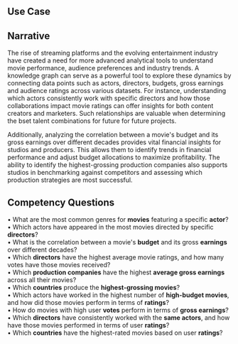 ## Use Case

## Narrative

The rise of streaming platforms and the evolving entertainment industry have created a need for more advanced analytical tools to understand movie performance, audience preferences and industry trends. A knowledge graph can serve as a powerful tool to explore these dynamics by connecting data points such as actors, directors, budgets, gross earnings and audience ratings across various datasets. For instance, understanding which actors consistently work with specific directors and how those collaborations impact movie ratings can offer insights for both content creators and marketers. Such relationships are valuable when determining the bset talent combinations for future for future projects.

Additionally, analyzing the correlation between a movie's budget and its gross earnings over different decades provides vital financial insights for studios and producers. This allows them to identify trends in financial performance and adjust budget allocations to maximize profitability. The ability to identify the highest-grossing production companies also supports studios in benchmarking against competitors and assessing which production strategies are most successful. 

## Competency Questions
• What are the most common genres for <b>movies</b> featuring a specific <b>actor</b>?<br>
•	Which actors have appeared in the most movies directed by specific <b>directors</b>?<br>
•	What is the correlation between a movie's <b>budget</b> and its gross <b>earnings</b> over different decades?<br>
•	Which <b>directors</b> have the highest average movie ratings, and how many votes have those movies received?<br>
•	Which <b>production companies</b> have the highest <b>average gross earnings</b> across all their movies?<br>
•	Which <b>countries</b> produce the <b>highest-grossing movies</b>?<br>
•	Which actors have worked in the highest number of <b>high-budget movies</b>, and how did those movies perform in terms of <b>ratings</b>?<br>
•	How do movies with high user <b>votes</b> perform in terms of <b>gross earnings</b>?<br>
•	Which <b>directors</b> have consistently worked with the <b>same actors</b>, and how have those movies performed in terms of user <b>ratings</b>?<br>
•	Which <b>countries</b> have the highest-rated movies based on user <b>ratings</b>?<br>
